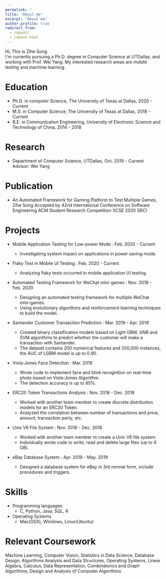 ```yaml
---
permalink: /
title: "About me"
excerpt: "About me"
author_profile: true
redirect_from: 
  - /about/
  - /about.html
---
```


  Hi, This is Zihe Song. <br>
  I'm currently pursuing a Ph.D. degree in Computer Science at UTDallas, and working with Prof. Wei Yang. My interested research areas are mobile testing and machine learning.
  

Education
======
* Ph.D. in computer Science, The University of Texas at Dallas, 2020 - Current
* M.S. in Computer Science, The University of Texas at Dallas, 2018 - Current
* B.E. in Communication Engineering, University of Electronic Science and Technology of China, 2014 - 2018


Research
======
* Department of Computer Science, UTDallas, Oct. 2019 - Current <br>
Advisor: Wei Yang


Publication
======
* An Automated Framework for Gaming Platform to Test Multiple Games, Zihe Song
Accepted by 42nd International Conference on Software Engineering ACM Student Research Competition (ICSE 2020 SRC)


Projects
======

* Mobile Application Testing for Low-power Mode : Feb. 2020 - Current <br>
  * Investigating system impact on applications in power saving mode. 
  
* Flaky Test in Mobile UI Testing :  Feb. 2020 - Current <br>
  * Analyzing flaky tests occurred in mobile application UI testing. 
  
* Automated Testing Framework for WeChat mini-games : Nov. 2019 - Feb. 2020 <br>
  * Designing an automated testing framework for multiple WeChat mini-games.
  * Using evolutionary algorithms and reinforcement learning techniques to build the model.
    
* Santander Customer Transaction Prediction : Mar. 2019 - Apr. 2019 <br> 
  * Created binary classification models based on Light GBM, GNB and SVM algorithms to predict whether the customer will make a transaction with Santander.
  * The dataset contains 200 numerical features and 200,000 instances, the AUC of LGBM
model is up to 0.90.


* Viola-Jones Face Detection : Mar. 2019                   
  * Wrote code to implement face and blink recognition on real-time photo based on Viola-Jones Algorithm.
  * The detection accuracy is up to 85%.
  
  
* ERC20 Token Transactions Analysis : Nov. 2018 - Dec. 2018 <br> 
  * Worked with another team member to create discrete distribution models for an ERC20 Token.
  * Analyzed the correlation between number of transactions and price, amount, transaction party, etc.


* Unix V6 File System : Nov. 2018 - Dec. 2018<br> 
  * Worked with another team member to create a Unix V6 file system.
  * Individually wrote code to write, read and delete large files (up to 4 GB). 


* eBay Database System : Apr. 2019 - May. 2019<br> 
  * Designed a database system for eBay in 3rd normal form, include procedures and triggers.
  
  
Skills
======
* Programming languages
  * C, Python, Java, SQL, R
* Operating Systems
  * Mac(OSX), Windows, Linux(Ubuntu)


Relevant Coursework
======
Machine Learning, Computer Vision, Statistics in Data Science, Database Design, Algorithms Analysis and Data Structures, Operating Systems, Linear Algebra, Calculus, Data Representation, Combinatorics and Graph Algorithms, Design and Analysis of Computer Algorithms
  
